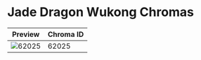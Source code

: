 # Jade Dragon Wukong Chromas

| Preview | Chroma ID |
|---------|-----------|
| ![62025](https://raw.communitydragon.org/latest/plugins/rcp-be-lol-game-data/global/default/v1/champion-chroma-images/62/62025.png) | 62025 |
